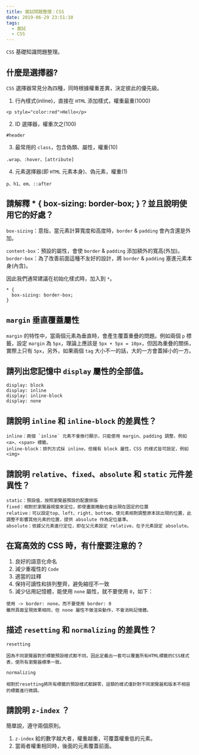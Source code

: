 ```yaml
---
title: 面試問題整理：CSS
date: 2019-06-29 23:51:10
tags:
  - 面試
  - CSS
---
```

`CSS` 基礎知識問題整理。
<!--more-->
## 什麼是選擇器?
`CSS` 選擇器常見分為四種，同時根據權重差異，決定彼此的優先級。
1. 行內樣式(inline)，直接在 `HTML` 添加樣式，權重最重(1000)
```
<p style="color:red">Hello</p>
```
2. ID 選擇器，權重次之(100)
```
#header
```
3. 最常用的 `class`，包含偽類、屬性，權重(10)
```
.wrap、:hover、[attribute]
```
4. 元素選擇器(即 `HTML` 元素本身)、偽元素，權重(1)
```
p、h1、em、::after
```
## 請解釋 * { box-sizing: border-box; }？並且說明使用它的好處？
`box-sizing`：意指，當元素計算寬度和高度時，`border` & `padding` 會內含還是外加。

`content-box`：預設的屬性，會使 `border` & `padding` 添加額外的寬高(外加)。
`border-box`：為了改善前面這種不友好的設計，將 `border` & `padding` 塞進元素本身(內含)。

因此我們通常建議在初始化樣式時，加入到 `*`。
```
* {
  box-sizing: border-box;
}
```
## `margin` 垂直覆蓋屬性
`margin` 的特性中，當兩個元素為垂直時，會產生覆蓋重疊的問題。例如兩個 `p` 標籤，設定 `margin` 為 `5px`，理論上應該是 `5px + 5px = 10px`，但因為重疊的關係，實際上只有 `5px`，另外，如果兩個 `tag` 大小不一的話，大的一方會蓋掉小的一方。
## 請列出您記憶中 `display` 屬性的全部值。
```
display: block
display: inline
display: inline-block
display: none
```
## 請說明 `inline` 和 `inline-block` 的差異性？
```
inline：兩個 `inline` 元素不會換行顯示，只能使用 margin、padding 調整，例如 <a>、<span> 標籤。
inline-block：排列方式採 inline，但擁有 block 屬性，CSS 的樣式皆可設定，例如 <img>
```
## 請說明 `relative`、`fixed`、`absolute` 和 `static` 元件差異性？
```
static：預設值，按照瀏覽器預設的配置排版
fixed：相對於瀏覽器視窗來定位，即使畫面捲動也會出現在固定的位置
relative：可以設定top、left、right、bottom，使元素相對調整原本該出現的位置，此調整不影響其他元素的位置，提供 absolute 作為定位基準。
absolute：依據父元素進行定位，即在父元素設定 relative，在子元素設定 absolute。
```
## 在寫高效的 CSS 時，有什麼要注意的？
1. 良好的語意化命名
2. 減少重複性的 `Code`
3. 適當的註釋
4. 保持可讀性和排列整齊，避免縮徑不一致
5. 減少佔用記憶體，能使用 `none` 屬性，就不要使用 `0`，如下：
```
使用 -> border: none，而不要使用 border: 0
雖然頁面呈現效果相同，但 none 屬性不做渲染動作，不會消耗記憶體。
```
## 描述 `resetting` 和 `normalizing` 的差異性？
`resetting`
```
因為不同瀏覽器對於標籤預設樣式都不同，因此定義出一套可以覆蓋所有HTML標籤的CSS樣式表，使所有瀏覽器標準一致。
```
`normalizing`
```
相對於resetting將所有標籤的預設樣式都歸零，這類的樣式僅針對不同瀏覽器和版本不相容的標籤進行微調。
```
## 請說明 `z-index` ？
簡單說，遵守兩個原則。
1. `z-index` 給的數字越大者，權重越重，可覆蓋權重低的元素。
2. 當兩者權重相同時，後面的元素覆蓋前面。
